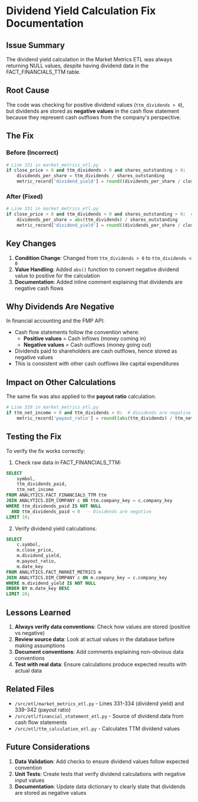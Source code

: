 # Dividend Yield Calculation Fix Documentation

## Issue Summary
The dividend yield calculation in the Market Metrics ETL was always returning NULL values, despite having dividend data in the FACT_FINANCIALS_TTM table.

## Root Cause
The code was checking for positive dividend values (`ttm_dividends > 0`), but dividends are stored as **negative values** in the cash flow statement because they represent cash outflows from the company's perspective.

## The Fix

### Before (Incorrect)
```python
# Line 331 in market_metrics_etl.py
if close_price > 0 and ttm_dividends > 0 and shares_outstanding > 0:
    dividends_per_share = ttm_dividends / shares_outstanding
    metric_record['dividend_yield'] = round((dividends_per_share / close_price) * 100, 2)
```

### After (Fixed)
```python
# Line 331 in market_metrics_etl.py  
if close_price > 0 and ttm_dividends < 0 and shares_outstanding > 0:  # dividends are negative cash flows
    dividends_per_share = abs(ttm_dividends) / shares_outstanding
    metric_record['dividend_yield'] = round((dividends_per_share / close_price) * 100, 2)
```

## Key Changes

1. **Condition Change**: Changed from `ttm_dividends > 0` to `ttm_dividends < 0`
2. **Value Handling**: Added `abs()` function to convert negative dividend value to positive for the calculation
3. **Documentation**: Added inline comment explaining that dividends are negative cash flows

## Why Dividends Are Negative

In financial accounting and the FMP API:
- Cash flow statements follow the convention where:
  - **Positive values** = Cash inflows (money coming in)
  - **Negative values** = Cash outflows (money going out)
- Dividends paid to shareholders are cash outflows, hence stored as negative values
- This is consistent with other cash outflows like capital expenditures

## Impact on Other Calculations

The same fix was also applied to the **payout ratio** calculation:

```python
# Line 339 in market_metrics_etl.py
if ttm_net_income > 0 and ttm_dividends < 0:  # dividends are negative cash flow
    metric_record['payout_ratio'] = round((abs(ttm_dividends) / ttm_net_income) * 100, 2)
```

## Testing the Fix

To verify the fix works correctly:

1. Check raw data in FACT_FINANCIALS_TTM:
```sql
SELECT 
    symbol,
    ttm_dividends_paid,
    ttm_net_income
FROM ANALYTICS.FACT_FINANCIALS_TTM ttm
JOIN ANALYTICS.DIM_COMPANY c ON ttm.company_key = c.company_key
WHERE ttm_dividends_paid IS NOT NULL
  AND ttm_dividends_paid < 0  -- Dividends are negative
LIMIT 10;
```

2. Verify dividend yield calculations:
```sql
SELECT 
    c.symbol,
    m.close_price,
    m.dividend_yield,
    m.payout_ratio,
    m.date_key
FROM ANALYTICS.FACT_MARKET_METRICS m
JOIN ANALYTICS.DIM_COMPANY c ON m.company_key = c.company_key
WHERE m.dividend_yield IS NOT NULL
ORDER BY m.date_key DESC
LIMIT 20;
```

## Lessons Learned

1. **Always verify data conventions**: Check how values are stored (positive vs negative)
2. **Review source data**: Look at actual values in the database before making assumptions
3. **Document conventions**: Add comments explaining non-obvious data conventions
4. **Test with real data**: Ensure calculations produce expected results with actual data

## Related Files

- `/src/etl/market_metrics_etl.py` - Lines 331-334 (dividend yield) and 339-342 (payout ratio)
- `/src/etl/financial_statement_etl.py` - Source of dividend data from cash flow statements
- `/src/etl/ttm_calculation_etl.py` - Calculates TTM dividend values

## Future Considerations

1. **Data Validation**: Add checks to ensure dividend values follow expected convention
2. **Unit Tests**: Create tests that verify dividend calculations with negative input values
3. **Documentation**: Update data dictionary to clearly state that dividends are stored as negative values